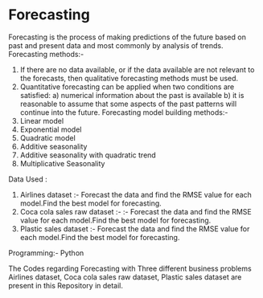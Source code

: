 # Forecasting
Forecasting is the process of making predictions of the future based on past and present data and most commonly by analysis of trends.
 Forecasting methods:-
1)	If there are no data available, or if the data available are not relevant to the forecasts, then qualitative forecasting methods must be used.
2)	Quantitative forecasting can be applied when two conditions are satisfied:
a)	numerical information about the past is available
b)	it is reasonable to assume that some aspects of the past patterns will continue into the future.
Forecasting model building methods:-
1)	Linear model
2)	Exponential model
3)	Quadratic model
4)	Additive seasonality 
5)	Additive seasonality with quadratic trend	
6)	Multiplicative Seasonality
	

Data Used :
1)	Airlines dataset :- Forecast the data and find the RMSE value for each model.Find the best model for forecasting.
2)	Coca cola sales raw dataset :- :- Forecast the data and find the RMSE value for each model.Find the best model for forecasting.
3)	Plastic sales dataset :-  Forecast the data and find the RMSE value for each model.Find the best model for forecasting.

Programming:- Python

The Codes regarding  Forecasting with Three different business problems Airlines dataset, Coca cola sales raw dataset, Plastic sales dataset are present in this Repository in detail.

